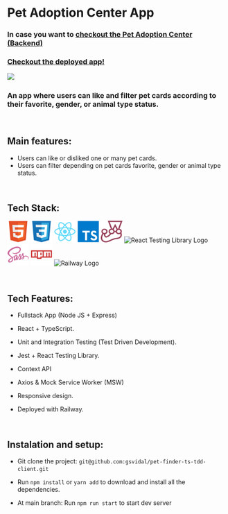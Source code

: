 # Pet Adoption Center App

### In case you want to [checkout the Pet Adoption Center (Backend)](https://github.com/gsvidal/pet-finder-ts-tdd-server)

### [Checkout the deployed app!](https://pet-finder-client.onrender.com/)

<a href="https://pet-finder-client.onrender.com/">
  <img src="https://i.postimg.cc/R0v3hS2M/ezgif-com-optimize.gif" width="700">
</a> 

### An app where users can like and filter pet cards according to their favorite, gender, or animal type status.
<br />

## Main features:
- Users can like or disliked one or many pet cards.
- Users can filter depending on pet cards favorite, gender or animal type status.
<br />

## Tech Stack:

<img src="https://github.com/devicons/devicon/blob/master/icons/html5/html5-original.svg" alt="html5 Logo" width="50" height="50"/> <img src="https://github.com/devicons/devicon/blob/master/icons/css3/css3-original.svg" alt="css3 Logo" width="50" height="50"/>
<img src="https://github.com/devicons/devicon/blob/master/icons/react/react-original.svg" alt="react Logo" width="50" height="50"/>
<img src="https://github.com/devicons/devicon/blob/master/icons/typescript/typescript-original.svg" alt="Javascript Logo" width="50" height="50"/>
<img src="https://github.com/devicons/devicon/blob/master/icons/jest/jest-plain.svg" alt="Jest Logo" width="50" height="50"/>
<img src="https://testing-library.com/img/octopus-64x64.png" alt="React Testing Library Logo" width="50" height="50"/>
<img src="https://github.com/devicons/devicon/blob/master/icons/sass/sass-original.svg" alt="Sass Logo" width="50" height="50"/>
<img src="https://github.com/devicons/devicon/blob/master/icons/npm/npm-original-wordmark.svg" alt="npm Logo" width="50" height="50"/>
<img src="https://railway.app/brand/logotype-light.svg" alt="Railway Logo" width="100" height="50"/>


<br />

## Tech Features: 

- Fullstack App (Node JS + Express)

- React + TypeScript. 

- Unit and Integration Testing (Test Driven Development).

- Jest + React Testing Library. 

- Context API

- Axios & Mock Service Worker (MSW)

- Responsive design.

- Deployed with Railway.


<br />

## Instalation and setup:

- Git clone the project: `git@github.com:gsvidal/pet-finder-ts-tdd-client.git`

- Run `npm install` or `yarn add` to download and install all the dependencies.

- At main branch: Run `npm run start` to start dev server
